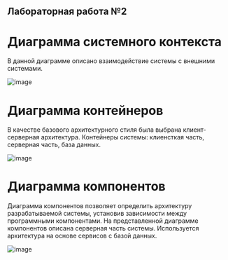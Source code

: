 ## Лабораторная работа №2 ##

# Диаграмма системного контекста # 
В данной диаграмме описано взаимодействие системы с внешними системами. 

![image](https://github.com/kristyarudnik/Lab/assets/102550294/96eb3e29-7759-4805-832d-117c504f0df9)

# Диаграмма контейнеров # 
В качестве базового архитектурного стиля была выбрана клиент-серверная архитектура. 
Контейнеры системы: клиенсткая часть, серверная часть, база данных. 

![image](https://github.com/kristyarudnik/Lab/assets/102550294/bf47187d-403f-47c6-a758-29f854ba89bf)

# Диаграмма компонентов #  
Диаграмма компонентов позволяет определить архитектуру разрабатываемой системы, установив зависимости между программными компонентами. 
На представленной диаграмме компонентов описана серверная часть системы. Используется архитектура на основе сервисов с базой данных. 

![image](https://github.com/kristyarudnik/Lab/assets/102550294/1be7c576-0d11-43c2-aff5-66f89a9c9eac)

